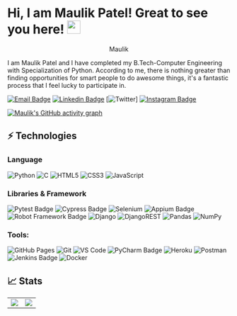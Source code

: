 # Hi, I am Maulik Patel! Great to see you here! <img src="https://raw.githubusercontent.com/thepranaygupta/thepranaygupta/main/src/wave.gif" width="30px">

<div>
<p align="center"> <img src="https://komarev.com/ghpvc/?username=maulikpatel9991&label=Profile%20views&color=0e75b6&style=flat" alt="" />Maulik
</div> 

I am Maulik Patel and I have completed my B.Tech-Computer Engineering with Specialization of Python. According to me, there is nothing greater than finding opportunities for smart people to do awesome things, it's a fantastic process that I feel lucky to participate in.

[![Email Badge](https://img.shields.io/badge/-Email-c14438?style=flat-square&logo=Gmail&logoColor=white&link=mailto:wwwpatelmaulik9991@gmail.com)](mailto:mailforpatelmaulik9991@gmail.com)
[![Linkedin Badge](https://img.shields.io/badge/-LinkedIn-blue?style=flat-square&logo=Linkedin&logoColor=white&link=https://www.linkedin.com/in/maulik-patel-04a122198/)](https://www.linkedin.com/in/maulik-patel-04a122198/)
[![Twitter](https://img.shields.io/badge/Twitter-1DA1F2?style=flat-square&logo=twitter&logoColor=white)]
[![Instagram Badge](https://img.shields.io/badge/-Instagram-purple?style=flat-square&logo=instagram&logoColor=white&link=https://instagram.com/maulik_0902/)](https://www.instagram.com/maulik_0902/)

[![Maulik's GitHub activity graph](https://github-readme-activity-graph.vercel.app/graph?username=maulikpatel9991&bg_color=000000&color=ffffff&line=51c85f&point=303030&area=true&hide_border=true)](https://github.com/maulikpatel9991/)

<!-- ## 👨🏻‍💻 Coding Profiles

[![LeetCode](https://img.shields.io/badge/-LeetCode-FFA116?style=flat-square&logo=LeetCode&logoColor=black)](https://leetcode.com/thepranaygupta/)
[![GeeksForGeeks](https://img.shields.io/badge/-GeeksForGeeks-05CC47?style=flat-square&logo=GeeksForGeeks&logoColor=black)](https://auth.geeksforgeeks.org/user/thepranaygupta)
[![HackerRank](https://img.shields.io/badge/-HackerRank-2EC866?style=flat-square&logo=HackerRank&logoColor=white)](https://www.hackerrank.com/thepranaygupta)
[![CodeChef](https://img.shields.io/badge/-CodeChef-5B4638?style=flat-square&logo=CodeChef&logoColor=white)](https://www.codechef.com/users/thepranaygupta)

<img align='right' src="https://user-images.githubusercontent.com/64855541/133657615-ccb22336-f4db-408e-bc30-af7ff09608e7.png" width="280"> -->

## ⚡ Technologies

### Language

![Python](https://img.shields.io/badge/python-3670A0?style=for-the-badge&logo=python&logoColor=ffdd54)
![C](https://img.shields.io/badge/c-%2300599C.svg?style=for-the-badge&logo=c&logoColor=white)
![HTML5](https://img.shields.io/badge/html5-%23E34F26.svg?style=for-the-badge&logo=html5&logoColor=white)
![CSS3](https://img.shields.io/badge/css3-%231572B6.svg?style=for-the-badge&logo=css3&logoColor=white)
![JavaScript](https://img.shields.io/badge/javascript-%23323330.svg?style=for-the-badge&logo=javascript&logoColor=%23F7DF1E)

### Libraries & Framework

![Pytest Badge](https://img.shields.io/badge/pytest-%2300BFFF.svg?style=for-the-badge&logo=pytest&logoColor=white)
![Cypress Badge](https://img.shields.io/badge/cypress-%2317202C.svg?style=for-the-badge&logo=cypress&logoColor=white)
![Selenium](https://img.shields.io/badge/selenium-%2343B02A.svg?style=for-the-badge&logo=selenium&logoColor=white)
![Appium Badge](https://img.shields.io/badge/appium-%2300BFFF.svg?style=for-the-badge&logo=appium&logoColor=white)
![Robot Framework Badge](https://img.shields.io/badge/robot%20framework-%23000000.svg?style=for-the-badge&logo=robot-framework&logoColor=white)
![Django](https://img.shields.io/badge/django-%23092E20.svg?style=for-the-badge&logo=django&logoColor=white)
![DjangoREST](https://img.shields.io/badge/DJANGO-REST-ff1709?style=for-the-badge&logo=django&logoColor=white&color=ff1709&labelColor=gray)
![Pandas](https://img.shields.io/badge/pandas-%23150458.svg?style=for-the-badge&logo=pandas&logoColor=white)
![NumPy](https://img.shields.io/badge/numpy-%23013243.svg?style=for-the-badge&logo=numpy&logoColor=white)

### Tools:

![GitHub Pages](https://img.shields.io/badge/GitHub%20Pages-%23327FC7.svg?logo=github&style=flat-square&logoColor=white)
![Git](https://img.shields.io/badge/-Git-black?style=flat-square&logo=git)
![VS Code](https://img.shields.io/badge/-VS%20Code-007ACC?style=flat-square&logo=visual-studio-code)
![PyCharm Badge](https://img.shields.io/badge/pycharm-%23000000.svg?style=for-the-badge&logo=pycharm&logoColor=white)
![Heroku](https://img.shields.io/badge/Heroku%20-%23430098.svg?style=flat-square&logo=heroku&logoColor=white)
![Postman](https://img.shields.io/badge/Postman-FF6C37?logo=postman&logoColor=white)
![Jenkins Badge](https://img.shields.io/badge/jenkins-%232C5263.svg?style=for-the-badge&logo=jenkins&logoColor=white)
![Docker](https://img.shields.io/badge/-Docker-black?style=flat-square&logo=docker)


## 📈 Stats

<table>
<tr>
<td>
<img src="https://github-readme-stats.vercel.app/api?username=yashpatel-py&include_all_commits=true&count_private=true&show_icons=true&line_height=20&theme=tokyonight"/>
<td><img src="https://github-readme-stats.vercel.app/api/top-langs?username=maulikpatel9991&show_icons=true&locale=en&layout=compact&theme=tokyonight" />
</td>
</tr>
</table>

<!-- Sauce: https://github.com/alexandresanlim/Badges4-README.md-Profile -->
